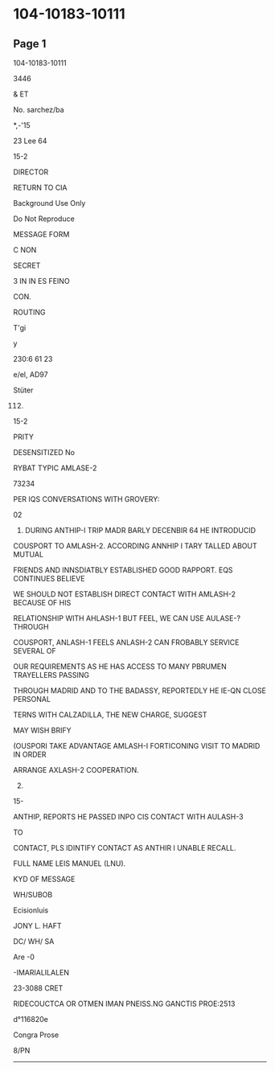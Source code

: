 # 104-10183-10111

## Page 1

104-10183-10111

3446

& ET

No. sarchez/ba

*,-'15

23 Lee 64

15-2

DIRECTOR

RETURN TO CIA

Background Use Only

Do Not Reproduce

MESSAGE FORM

C NON

SECRET

3 IN IN ES FEINO

CON.

ROUTING

T'gi

y

230:6 61 23

e/el, AD97

Stüter

112.

15-2

PRITY

DESENSITIZED No

RYBAT TYPIC AMLASE-2

73234

PER IQS CONVERSATIONS WITH GROVERY:

02

1. DURING ANTHIP-I TRIP MADR BARLY DECENBIR 64 HE INTRODUCID

COUSPORT TO AMLASH-2. ACCORDING ANNHIP I TARY TALLED ABOUT MUTUAL

FRIENDS AND INNSDIATBLY ESTABLISHED GOOD RAPPORT. EQS CONTINUES BELIEVE

WE SHOULD NOT ESTABLISH DIRECT CONTACT WITH AMLASH-2 BECAUSE OF HIS

RELATIONSHIP WITH AHLASH-1 BUT FEEL, WE CAN USE AULASE-? THROUGH

COUSPORT, ANLASH-1 FEELS ANLASH-2 CAN FROBABLY SERVICE SEVERAL OF

OUR REQUIREMENTS AS HE HAS ACCESS TO MANY PBRUMEN TRAYELLERS PASSING

THROUGH MADRID AND TO THE BADASSY, REPORTEDLY HE IE-QN CLOSE PERSONAL

TERNS WITH CALZADILLA, THE NEW CHARGE, SUGGEST

MAY WISH BRIFY

(OUSPORI TAKE ADVANTAGE AMLASH-I FORTICONING VISIT TO MADRID IN ORDER

ARRANGE AXLASH-2 COOPERATION.

2.

15-

ANTHIP, REPORTS HE PASSED INPO CIS CONTACT WITH AULASH-3

TO

CONTACT, PLS IDINTIFY CONTACT AS ANTHIR I UNABLE RECALL.

FULL NAME LEIS MANUEL (LNU).

KYD OF MESSAGE

WH/SUBOB

Ecisionluis

JONY L. HAFT

DC/ WH/ SA

Are -0

-IMARIALILALEN

23-3088 CRET

RIDECOUCTCA OR OTMEN IMAN PNEISS.NG GANCTIS PROE:2513

d°116820e

Congra Prose

8/PN

---

